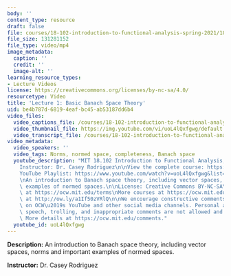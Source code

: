 ```yaml
---
body: ''
content_type: resource
draft: false
file: courses/18-102-introduction-to-functional-analysis-spring-2021/18102-sp21-lecture-1_360p_16_9.mp4
file_size: 131281152
file_type: video/mp4
image_metadata:
  caption: ''
  credit: ''
  image-alt: ''
learning_resource_types:
- Lecture Videos
license: https://creativecommons.org/licenses/by-nc-sa/4.0/
resourcetype: Video
title: 'Lecture 1: Basic Banach Space Theory'
uid: be4b787d-6819-4eaf-bc45-ab53187dd6b4
video_files:
  video_captions_file: /courses/18-102-introduction-to-functional-analysis-spring-2021/1BRKOGGt300YNhhO2wSzymgiNticxV5nR_transcript.webvtt
  video_thumbnail_file: https://img.youtube.com/vi/uoL4lQxfgwg/default.jpg
  video_transcript_file: /courses/18-102-introduction-to-functional-analysis-spring-2021/1BRKOGGt300YNhhO2wSzymgiNticxV5nR_transcript.pdf
video_metadata:
  video_speakers: ''
  video_tags: Norms, normed space, completeness, Banach space
  youtube_description: "MIT 18.102 Introduction to Functional Analysis, Spring 2021\n\
    Instructor: Dr. Casey Rodriguez\n\nView the complete course: https://ocw.mit.edu/courses/18-102-introduction-to-functional-analysis-spring-2021/\n\
    YouTube Playlist: https://www.youtube.com/watch?v=uoL4lQxfgwg&list=PLUl4u3cNGP63micsJp_--fRAjZXPrQzW_&index=1\n\
    \nAn introduction to Banach space theory, including vector spaces, norms and important\
    \ examples of normed spaces.\n\nLicense: Creative Commons BY-NC-SA\nMore information\
    \ at https://ocw.mit.edu/terms\nMore courses at https://ocw.mit.edu\nSupport OCW\
    \ at http://ow.ly/a1If50zVRlQ\n\nWe encourage constructive comments and discussion\
    \ on OCW\u2019s YouTube and other social media channels. Personal attacks, hate\
    \ speech, trolling, and inappropriate comments are not allowed and may be removed.\
    \ More details at https://ocw.mit.edu/comments."
  youtube_id: uoL4lQxfgwg
---
```

**Description:** An introduction to Banach space theory, including vector spaces, norms and important examples of normed spaces.

**Instructor:** Dr. Casey Rodriguez